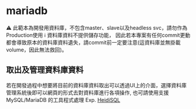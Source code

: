 # mariadb
:warning: 此範本為開發用資料庫，不包含master、slave以及headless svc，請勿作為Production使用
:information_source: 資料庫資料不提供儲存功能， 因此若本專案有任何commit更動都會導致原本的資料庫資料遺失，請commit前一定要注意(這資料庫並無掛載volume，因此無法救回)。

## 取出及管理資料庫資料
若在開發過程中想要將目前的資料庫資料取出可以透過UI上的介面，選擇資料庫管理系統後即可以網頁的形式去對資料庫進行各項操作, 也可請使用支援 MySQL/MariaDB 的工具程式處理 Exp. [HeidiSQL](https://www.heidisql.com/)
